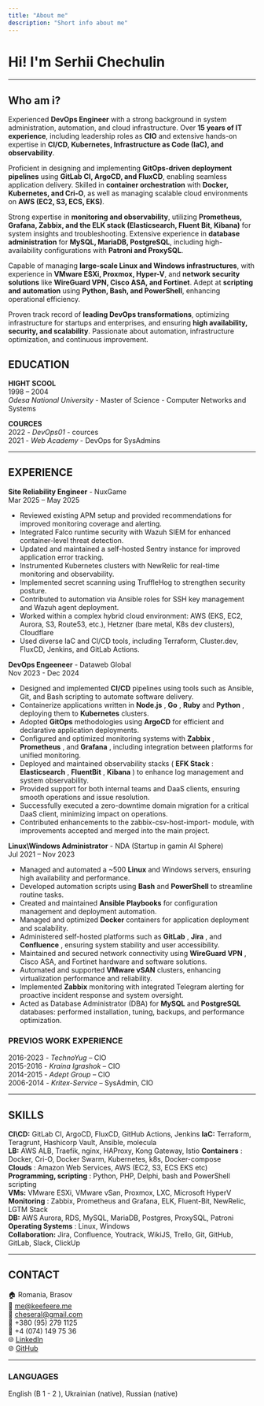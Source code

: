 ```yaml
---
title: "About me"
description: "Short info about me"
---
```


# Hi! I'm Serhii Chechulin

---

## **Who am i?**  

Experienced **DevOps Engineer** with a strong background in system administration,
automation, and cloud infrastructure. Over **15 years of IT experience**, including
leadership roles as **CIO** and extensive hands-on expertise in **CI/CD, Kubernetes,
Infrastructure as Code (IaC), and observability**.  

Proficient in designing and implementing **GitOps-driven deployment pipelines** using
**GitLab CI, ArgoCD, and FluxCD**, enabling seamless application delivery. Skilled
in **container orchestration** with **Docker, Kubernetes, and Cri-O**, as well as
managing scalable cloud environments on **AWS (EC2, S3, ECS, EKS)**.  

Strong expertise in **monitoring and observability**, utilizing **Prometheus,
Grafana, Zabbix, and the ELK stack (Elasticsearch, Fluent Bit, Kibana)** for system
insights and troubleshooting. Extensive experience in **database administration**
for **MySQL, MariaDB, PostgreSQL**, including high-availability configurations
with **Patroni and ProxySQL**.  

Capable of managing **large-scale Linux and Windows infrastructures**, with experience
in **VMware ESXi, Proxmox, Hyper-V**, and **network security solutions** like **WireGuard
VPN, Cisco ASA, and Fortinet**. Adept at **scripting and automation** using **Python,
Bash, and PowerShell**, enhancing operational efficiency.  

Proven track record of **leading DevOps transformations**, optimizing infrastructure
for startups and enterprises, and ensuring **high availability, security,
and scalability**. Passionate about automation, infrastructure optimization,
and continuous improvement.  

## EDUCATION

**HIGHT SCOOL**  
1998 – 2004  
*Odesa National University* - Master of Science - Computer Networks and Systems

**COURCES**  
2022  - *DevOps01* - cources  
2021  - *Web Academy* -  DevOps for SysAdmins

---

## EXPERIENCE

**Site Reliability Engineer** - NuxGame  
Mar 2025 – May 2025

- Reviewed existing APM setup and provided recommendations for
  improved monitoring coverage and alerting.
- Integrated Falco runtime security with Wazuh SIEM
  for enhanced container-level threat detection.
- Updated and maintained a self-hosted Sentry
  instance for improved application error tracking.
- Instrumented Kubernetes clusters with NewRelic
  for real-time monitoring and observability.
- Implemented secret scanning using TruffleHog to strengthen security posture.
- Contributed to automation via Ansible roles for
  SSH key management and Wazuh agent deployment.
- Worked within a complex hybrid cloud environment: AWS (EKS, EC2, Aurora,
  S3, Route53, etc.), Hetzner (bare metal, K8s dev clusters), Cloudflare
- Used diverse IaC and CI/CD tools, including Terraform, Cluster.dev, FluxCD,
  Jenkins, and GitLab Actions.

**DevOps Engeeneer** - Dataweb Global  
Nov 2023 - Dec 2024  

- Designed and implemented **CI/CD** pipelines using tools
    such as Ansible, Git, and Bash scripting to automate
    software delivery.
- Containerize applications written in **Node.js** , **Go** , **Ruby** and
    **Python** , deploying them to **Kubernetes** clusters.
- Adopted **GitOps** methodologies using **ArgoCD** for efficient
    and declarative application deployments.
- Configured and optimized monitoring systems with **Zabbix** ,
    **Prometheus** , and **Grafana** , including integration between
    platforms for unified monitoring.
- Deployed and maintained observability stacks ( **EFK Stack** :
    **Elasticsearch** , **FluentBit** , **Kibana** ) to enhance log
    management and system observability.
- Provided support for both internal teams and DaaS clients,
    ensuring smooth operations and issue resolution.
- Successfully executed a zero-downtime domain migration
    for a critical DaaS client, minimizing impact on operations.
- Contributed enhancements to the zabbix-csv-host-import-
    module, with improvements accepted and merged into the
    main project.

**Linux\Windows Administrator** - NDA (Startup in gamin AI Sphere)  
Jul 2021 – Nov 2023

- Managed and automated a ~500 **Linux** and Windows
    servers, ensuring high availability and performance.
- Developed automation scripts using **Bash** and **PowerShell**
    to streamline routine tasks.
- Created and maintained **Ansible Playbooks** for
    configuration management and deployment automation.
- Managed and optimized **Docker** containers for application
    deployment and scalability.
- Administered self-hosted platforms such as **GitLab** , **Jira** ,
    and **Confluence** , ensuring system stability and user
    accessibility.
- Maintained and secured network connectivity using
    **WireGuard VPN** , Cisco ASA, and Fortinet hardware and
    software solutions.
- Automated and supported **VMware vSAN** clusters,
    enhancing virtualization performance and reliability.
- Implemented **Zabbix** monitoring with integrated Telegram
    alerting for proactive incident response and system
    oversight.
- Acted as Database Administrator (DBA) for **MySQL** and
    **PostgreSQL** databases: performed installation, tuning,
    backups, and performance optimization.

### PREVIOS WORK EXPERIENCE

2016-2023 - *TechnoYug* – CIO  
2015-2016 - *Kraina Igrashok* – CIO  
2014-2015 - *Adept Group* – CIO  
2006-2014 - *Kritex-Service* – SysAdmin, CIO  

---
## SKILLS
**CI\CD:** GitLab CI, ArgoCD, FluxCD,  GitHub Actions, Jenkins
**IaC:** Terraform, Teragrunt, Hashicorp Vault, Ansible, molecula  
**LB:** AWS ALB, Traefik, nginx, HAProxy, Kong Gateway, Istio
**Containers** : Docker, Cri-O, Docker Swarm, Kubernetes, k8s, Docker-compose  
**Clouds** : Amazon Web Services, AWS (EC2, S3, ECS EKS etc)  
**Programming, scripting** : Python, PHP, Delphi, bash and
PowerShell scripting  
**VMs:** VMware ESXi, VMware vSan, Proxmox, LXC, Microsoft HyperV  
**Monitoring** : Zabbix, Prometheus and Grafana, ELK, Fluent-Bit, NewRelic, LGTM
Stack  
**DB:** AWS Aurora, RDS, MySQL, MariaDB, Postgres, ProxySQL, Patroni
**Operating Systems** : Linux, Windows  
**Collaboration:** Jira, Confluence, Youtrack, WikiJS, Trello,
Git, GitHub, GitLab, Slack, ClickUp

---
## CONTACT

🏠 Romania, Brasov  
📧 me@keefeere.me  
📧 cheseral@gmail.com  
📱 +380 (95) 279 1125  
📱 +4 (074) 149 75 36  
🌐 [LinkedIn](https://www.linkedin.com/in/chechulinserhii)  
🌐 [GitHub](https://github.com/keefeere)

---
### LANGUAGES  
English (B 1 - 2 ), Ukrainian (native), Russian (native)
